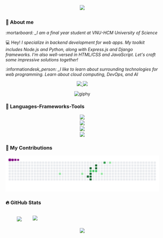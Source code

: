 <link rel="stylesheet" href="https://use.fontawesome.com/releases/v5.14.0/css/all.css" integrity="sha384-HzLeBuhoNPvSl5KYnjx0BT+WB0QEEqLprO+NBkkk5gbc67FTaL7XIGa2w1L0Xbgc" crossorigin="anonymous">

<h1 align="center">
    <img src="https://readme-typing-svg.herokuapp.com/?font=Righteous&size=35&center=true&vCenter=true&width=500&height=70&duration=4000&lines=Hi+There!+👋;+I'm+Trung+Hieu!;" />
</h1>

### :rocket: About me

:mortar*board: \_I am a final year student at VNU-HCM University of Science*

:computer: Hey! _I specialize in backend development for web apps. My toolkit includes Node.js and Python, along with Express.js and Django frameworks. I'm also well-versed in HTML/CSS and JavaScript. Let's craft some impressive solutions together!_

:information*desk_person: \_I like to learn about surrounding technologies for web programming. Learn about cloud computing, DevOps, and AI*

<div align="center">

  <a href="https://www.linkedin.com/in/trunghieu013/" target="_blank">
    <img src="https://img.shields.io/badge/LinkedIn-0077B5?style=for-the-badge&logo=linkedin&logoColor=white" target="_blank" />
  </a>
  <a href="https://mail.google.com/mail/u/0/#inbox?compose=GTvVlcSMTFPfTPlTdfTrXMKhZRmtWkBPDWPcGVJZPRlJctnLpJjCjSbDHknbzMLRJCMxczDxnHXnM" target="_blank">
     <img src="https://img.shields.io/badge/Gmail-D14836?style=for-the-badge&logo=gmail&logoColor=white" target="_blank" /> <!-- sqlite, safari, google-chrome are other good icon options -->
  </a>
</div>

<p align="center">
  <img src="https://github.com/thanhtin4401/thanhtin4401/assets/85281544/a65ececb-7042-4a69-b9a6-71381c48b003" alt="giphy" />
</p>

### :hammer: Languages-Frameworks-Tools

<div align="center">
    <img src="https://skillicons.dev/icons?i=vscode,pycharm,mysql,mongodb,sqlite" /><br>
    <img src="https://skillicons.dev/icons?i=docker,github,ubuntu,bash" /><br>
    <img src="https://skillicons.dev/icons?i=nodejs,express,python,django,cpp" /><br>
    <img src="https://skillicons.dev/icons?i=html,css,javascript,scss,tailwind,react,bootstrap" /><br>
    
</div>

### :pencil: My Contributions

<div align="center">

![snake gif](https://github.com/trunghieu013/trunghieu013/blob/output/github-contribution-grid-snake.gif)

</div>

### :fire: GitHub Stats

<!-- https://github.com/anuraghazra/github-readme-stats -->
<br>
<div align=center>
  <a href="#" title="trunghieu013">
    <img width="300" align="center" src="https://github-readme-stats.vercel.app/api/top-langs/?username=trunghieu013&layout=donut&theme=react"/>
  </a>
  <a href="#" title="trunghieu013">
    <img width="415" align="right" src="https://github-readme-stats.vercel.app/api?username=trunghieu013&theme=react&show_icons=true" />
  </a>
</div>

<h3 align="center">
    <img src="https://readme-typing-svg.herokuapp.com/?font=Righteous&size=25&center=true&vCenter=true&width=500&height=70&duration=4000&lines=Thanks+for+visiting!+✌️;+Shoot+me+a+message+on+Linkedin!;I'm+always+down+to+collab+:)">
</h3>
